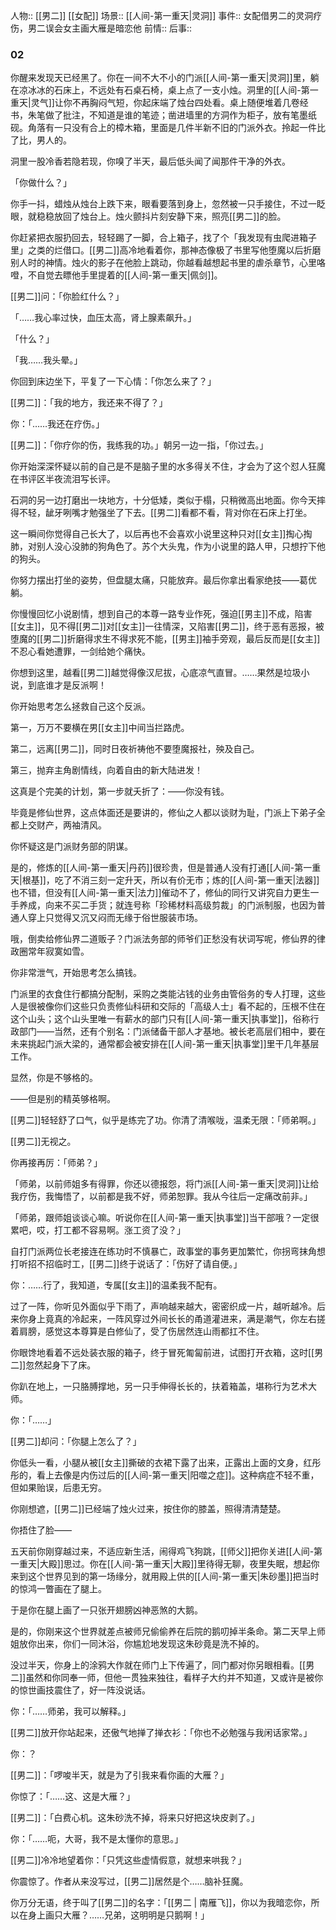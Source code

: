 人物:: [[男二]] [[女配]]
场景:: [[人间-第一重天|灵洞]] 
事件:: 女配借男二的灵洞疗伤，男二误会女主画大雁是暗恋他
前情:: 
后事:: 

### 02

你醒来发现天已经黑了。你在一间不大不小的门派[[人间-第一重天|灵洞]]里，躺在凉冰冰的石床上，不远处有石桌石椅，桌上点了一支小烛。洞里的[[人间-第一重天|灵气]]让你不再胸闷气短，你起床端了烛台四处看。桌上随便堆着几卷经书，朱笔做了批注，不知道是谁的笔迹；凿进墙里的方洞作为柜子，放有笔墨纸砚。角落有一只没有合上的樟木箱，里面是几件半新不旧的门派外衣。拎起一件比了比，男人的。

洞里一股冷香若隐若现，你嗅了半天，最后低头闻了闻那件干净的外衣。

「你做什么？」

你手一抖，蜡烛从烛台上跌下来，眼看要落到身上，忽然被一只手接住，不过一眨眼，就稳稳放回了烛台上。烛火颤抖片刻安静下来，照亮[[男二]]的脸。

你赶紧把衣服扔回去，轻轻踢了一脚，合上箱子，找了个「我发现有虫爬进箱子里」之类的烂借口。[[男二]]高冷地看着你，那神态像极了书里写他堕魔以后折磨别人时的神情。烛火的影子在他脸上跳动，你越看越想起书里的虐杀章节，心里咯噔，不自觉去瞟他手里提着的[[人间-第一重天|佩剑]]。

[[男二]]问：「你脸红什么？」

「……我心率过快，血压太高，肾上腺素飙升。」

「什么？」

「我……我头晕。」

你回到床边坐下，平复了一下心情：「你怎么来了？」

[[男二]]：「我的地方，我还来不得了？」

你：「……我还在疗伤。」

[[男二]]：「你疗你的伤，我练我的功。」朝另一边一指，「你过去。」

你开始深深怀疑以前的自己是不是脑子里的水多得关不住，才会为了这个怼人狂魔在书评区半夜流泪写长评。

石洞的另一边打磨出一块地方，十分低矮，类似于榻，只稍微高出地面。你今天摔得不轻，龇牙咧嘴才勉强坐了下去。[[男二]]看都不看，背对你在石床上打坐。

这一瞬间你觉得自己长大了，以后再也不会喜欢小说里这种只对[[女主]]掏心掏肺，对别人没心没肺的狗角色了。苏个大头鬼，作为小说里的路人甲，只想拧下他的狗头。

你努力摆出打坐的姿势，但盘腿太痛，只能放弃。最后你拿出看家绝技——葛优躺。

你慢慢回忆小说剧情，想到自己的本尊一路专业作死，强迫[[男主]]不成，陷害[[女主]]，见不得[[男二]]对[[女主]]一往情深，又陷害[[男二]]，终于恶有恶报，被堕魔的[[男二]]折磨得求生不得求死不能，[[男主]]袖手旁观，最后反而是[[女主]]不忍心看她遭罪，一剑给她个痛快。

你想到这里，越看[[男二]]越觉得像汉尼拔，心底凉气直冒。……果然是垃圾小说，到底谁才是反派啊！

你开始思考怎么拯救自己这个反派。

第一，万万不要横在男[[女主]]中间当拦路虎。

第二，远离[[男二]]，同时日夜祈祷他不要堕魔报社，殃及自己。

第三，抛弃主角剧情线，向着自由的新大陆进发！

这真是个完美的计划，第一步就夭折了：——你没有钱。

毕竟是修仙世界，这点体面还是要讲的，修仙之人都以谈财为耻，门派上下弟子全都上交财产，两袖清风。

你怀疑这是门派财务部的阴谋。

是的，修炼的[[人间-第一重天|丹药]]很珍贵，但是普通人没有打通[[人间-第一重天|根基]]，吃了不消三刻一定升天，所以有价无市；炼的[[人间-第一重天|法器]]也不错，但没有[[人间-第一重天|法力]]催动不了，修仙的同行又讲究自力更生一手养成，向来不买二手货；就连号称「珍稀材料高级剪裁」的门派制服，也因为普通人穿上只觉得又沉又闷而无缘于俗世服装市场。

哦，倒卖给修仙界二道贩子？门派法务部的师爷们正愁没有状词写呢，修仙界的律政圈常年寂寞如雪。

你非常泄气，开始思考怎么搞钱。

门派里的衣食住行都搞分配制，采购之类能沾钱的业务由管俗务的专人打理，这些人是很被像你们这些只负责修仙科研和交际的「高级人士」看不起的，压根不住在这个山头；这个山头里唯一有薪水的部门只有[[人间-第一重天|执事堂]]，俗称行政部门——当然，还有个别名：门派储备干部人才基地。被长老高层们相中，要在未来挑起门派大梁的，通常都会被安排在[[人间-第一重天|执事堂]]里干几年基层工作。

显然，你是不够格的。

——但是别的精英够格啊。

[[男二]]轻轻舒了口气，似乎是练完了功。你清了清喉咙，温柔无限：「师弟啊。」

[[男二]]无视之。

你再接再厉：「师弟？」

「师弟，以前师姐多有得罪，你还以德报怨，将门派[[人间-第一重天|灵洞]]让给我疗伤，我悔悟了，以前都是我不好，师弟恕罪。我从今往后一定痛改前非。」

「师弟，跟师姐谈谈心嘛。听说你在[[人间-第一重天|执事堂]]当干部哦？一定很累吧，哎，打工都不容易啊。涨工资了没？」

自打门派两位长老接连在练功时不慎暴亡，政事堂的事务更加繁忙，你拐弯抹角想打听招不招临时工，[[男二]]终于说话了：「伤好了请自便。」

你：……行了，我知道，专属[[女主]]的温柔我不配有。

过了一阵，你听见外面似乎下雨了，声响越来越大，密密织成一片，越听越冷。后来你身上竟真的冷起来，一阵风穿过外间长长的甬道灌进来，满是潮气，你左右搓着肩膀，感觉这本尊算是白修仙了，受了伤居然连山雨都扛不住。

你眼馋地看着不远处装衣服的箱子，终于冒死匍匐前进，试图打开衣箱，这时[[男二]]忽然起身下了床。

你趴在地上，一只胳膊撑地，另一只手伸得长长的，扶着箱盖，堪称行为艺术大师。

你：「……」

[[男二]]却问：「你腿上怎么了？」

你低头一看，小腿从被[[女主]]撕破的衣裙下露了出来，正露出上面的文身，红彤彤的，看上去像是内伤过后的[[人间-第一重天|阳噬之症]]。这种病症不轻不重，但如果贻误，后患无穷。

你刚想遮，[[男二]]已经端了烛火过来，按住你的膝盖，照得清清楚楚。

你捂住了脸——

五天前你刚穿越过来，不适应新生活，闹得鸡飞狗跳，[[师父]]把你关进[[人间-第一重天|大殿]]思过。你在[[人间-第一重天|大殿]]里待得无聊，夜里失眠，想起你来到这个世界见到的第一场缘分，就用殿上供的[[人间-第一重天|朱砂墨]]把当时的惊鸿一瞥画在了腿上。

于是你在腿上画了一只张开翅膀凶神恶煞的大鹅。

是的，你刚来这个世界就差点被师兄偷偷养在后院的鹅叨掉半条命。第二天早上师姐放你出来，你们一同沐浴，你尴尬地发现这朱砂竟是洗不掉的。

没过半天，你身上的涂鸦大作就在师门上下传遍了，同门都对你另眼相看。[[男二]]虽然和你同奉一师，但他一贯独来独往，看样子大约并不知道，又或许是被你的惊世画技震住了，好一阵没说话。

你：「……师弟，我可以解释。」

[[男二]]放开你站起来，还傲气地掸了掸衣衫：「你也不必勉强与我闲话家常。」

你：？

[[男二]]：「啰唆半天，就是为了引我来看你画的大雁？」

你惊了：「……这、这是大雁？」

[[男二]]：「白费心机。这朱砂洗不掉，将来只好把这块皮剥了。」

你：「……呃，大哥，我不是太懂你的意思。」

[[男二]]冷冷地望着你：「只凭这些虚情假意，就想来哄我？」

你震惊了。作者从来没写过，[[男二]]居然是个……脑补狂魔。

你万分无语，终于叫了[[男二]]的名字：「[[男二 | 南雁飞]]，你以为我暗恋你，所以在身上画只大雁？……兄弟，这明明是只鹅啊！」
